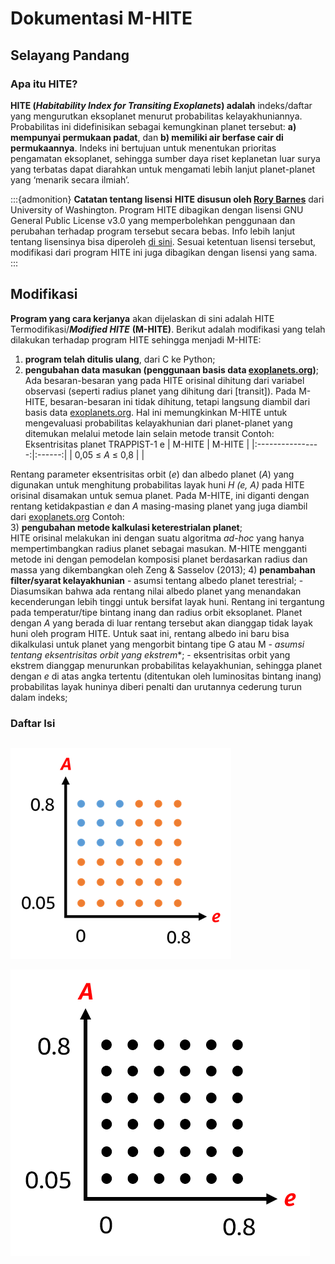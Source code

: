 # Dokumentasi M-HITE 
## Selayang Pandang
### Apa itu HITE?
**HITE (_Habitability Index for Transiting Exoplanets_) adalah** indeks/daftar yang mengurutkan eksoplanet menurut probabilitas kelayakhuniannya. Probabilitas ini didefinisikan sebagai kemungkinan planet tersebut: **a) mempunyai permukaan padat**, dan **b) memiliki air berfase cair di permukaannya**. Indeks ini bertujuan untuk menentukan prioritas pengamatan eksoplanet, sehingga sumber daya riset keplanetan luar surya yang terbatas dapat diarahkan untuk mengamati lebih lanjut planet-planet yang ‘menarik secara ilmiah’.

:::{admonition} **Catatan tentang lisensi**
**HITE disusun oleh [Rory Barnes](https://github.com/RoryBarnes/HITE)** dari University of Washington. Program HITE dibagikan dengan lisensi GNU General Public License v3.0 yang memperbolehkan penggunaan dan perubahan terhadap program tersebut secara bebas. Info lebih lanjut tentang lisensinya bisa diperoleh [di sini](https://github.com/RoryBarnes/HITE/blob/master/LICENSE). Sesuai ketentuan lisensi tersebut, modifikasi dari program HITE ini juga dibagikan dengan lisensi yang sama.
:::

## Modifikasi
**Program yang cara kerjanya** akan dijelaskan di sini adalah HITE Termodifikasi/**_Modified HITE_** **(M-HITE)**. Berikut adalah modifikasi yang telah dilakukan terhadap program HITE sehingga menjadi M-HITE:
1) **program telah ditulis ulang**, dari C ke Python;
2) **pengubahan data masukan (penggunaan basis data [exoplanets.org](https://www.exoplanets.org))**;
		Ada besaran-besaran yang pada HITE orisinal dihitung dari variabel observasi (seperti radius planet yang dihitung dari [transit]). Pada M-HITE, besaran-besaran ini tidak dihitung, tetapi langsung diambil dari basis data [exoplanets.org](https://www.exoplanets.org). Hal ini memungkinkan M-HITE untuk mengevaluasi probabilitas kelayakhunian dari planet-planet yang ditemukan melalui metode lain selain metode transit
Contoh: Eksentrisitas planet TRAPPIST-1 e
| M-HITE           | M-HITE |
|:----------------:|:------:|
| 0,05 ≤ _A_ ≤ 0,8 |        |

Rentang parameter eksentrisitas orbit (_e_) dan albedo planet (_A_) yang digunakan untuk menghitung probabilitas layak huni _H (e, A)_ pada HITE orisinal disamakan untuk semua planet. Pada M-HITE, ini diganti dengan rentang ketidakpastian _e_ dan _A_ masing-masing planet yang juga diambil dari [exoplanets.org](http://www.exoplanets.org)
Contoh:  
3) **pengubahan metode kalkulasi keterestrialan planet**;  
		HITE orisinal melakukan ini dengan suatu algoritma _ad-hoc_ yang hanya mempertimbangkan radius planet sebagai masukan. M-HITE mengganti metode ini dengan pemodelan komposisi planet berdasarkan radius dan massa yang dikembangkan oleh Zeng & Sasselov (2013);
4) **penambahan filter/syarat kelayakhunian**
	- asumsi tentang albedo planet terestrial;
    - Diasumsikan bahwa ada rentang nilai albedo planet yang menandakan kecenderungan lebih tinggi untuk bersifat layak huni. Rentang ini tergantung pada temperatur/tipe bintang inang dan radius orbit eksoplanet. Planet dengan _A_ yang berada di luar rentang tersebut akan dianggap tidak layak huni oleh program HITE. Untuk saat ini, rentang albedo ini baru bisa dikalkulasi untuk planet yang mengorbit bintang tipe G atau M
	- *asumsi tentang eksentrisitas orbit yang ekstrem**;
    - eksentrisitas orbit yang ekstrem dianggap menurunkan probabilitas kelayakhunian, sehingga planet dengan _e_ di atas angka tertentu (ditentukan oleh luminositas bintang inang) probabilitas layak huninya diberi penalti dan urutannya cederung turun dalam indeks;


### Daftar Isi
```{tableofcontents}
```





![d4c17bfdecec68f5c2dfaa3d87c636ca.png](misc/d4c17bfdecec68f5c2dfaa3d87c636ca.png)






![62fed7446fefc69ad087c21e7cc92834.png](misc/62fed7446fefc69ad087c21e7cc92834.png)